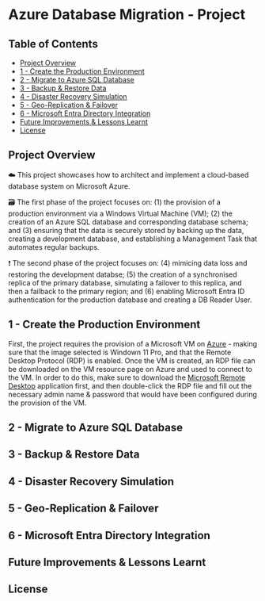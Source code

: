 # Azure Database Migration - Project

## Table of Contents
- [Project Overview](#project-overview)
- [1 - Create the Production Environment](#1---create-the-production-environment)
- [2 - Migrate to Azure SQL Database](#2---migrate-to-azure-sql-database)
- [3 - Backup & Restore Data](#3---backup--restore-data)
- [4 - Disaster Recovery Simulation](#4---disaster-recovery-simulation)
- [5 - Geo-Replication & Failover](#5---geo-replication--failover)
- [6 - Microsoft Entra Directory Integration](#6---microsoft-entra-directory-integration)
- [Future Improvements & Lessons Learnt](#future-improvements--lessons-learnt)
- [License](#license)

## Project Overview
:cloud: This project showcases how to architect and implement a cloud-based database system on Microsoft Azure.

:card_file_box: The first phase of the project focuses on: (1) the provision of a production environment via a Windows Virtual Machine (VM); (2) the creation of an Azure SQL database and corresponding database schema; and (3) ensuring that the data is securely stored by backing up the data, creating a development database, and establishing a Management Task that automates regular backups.

:exclamation: The second phase of the project focuses on: (4) mimicing data loss and restoring the development databse; (5) the creation of a synchronised replica of the primary database, simulating a failover to this replica, and then a failback to the primary region; and (6) enabling Microsoft Entra ID authentication for the production database and creating a DB Reader User.

## 1 - Create the Production Environment
First, the project requires the provision of a Microsoft VM on [Azure](https://portal.azure.com/) - making sure that the image selected is Windown 11 Pro, and that the Remote Desktop Protocol (RDP) is enabled. Once the VM is created, an RDP file can be downloaded on the VM resource page on Azure and used to connect to the VM. In order to do this, make sure to download the [Microsoft Remote Desktop](https://apps.microsoft.com/detail/9wzdncrfj3ps?hl=en-US&gl=US) application first, and then double-click the RDP file and fill out the necessary admin name & password that would have been configured during the provision of the VM.



## 2 - Migrate to Azure SQL Database

## 3 - Backup & Restore Data

## 4 - Disaster Recovery Simulation

## 5 - Geo-Replication & Failover

## 6 - Microsoft Entra Directory Integration

## Future Improvements & Lessons Learnt

## License

